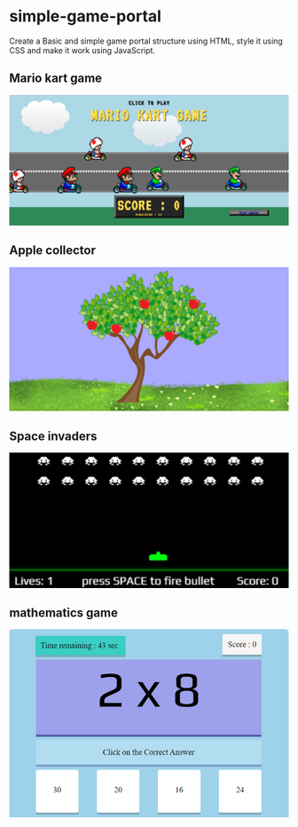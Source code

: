 # simple-game-portal
 Create a Basic and simple game portal structure using HTML, style it using CSS and make it work using JavaScript.

<h2>Mario kart game</h2>
<img src="img/game/g1.png"/>
<br>
<h2>Apple collector</h2>
<img src="img/game/g2.png">
<br>
<h2>Space invaders</h2>
<img src="img/game/g3.png">
<br>
<h2>mathematics game</h2>
<img src="img/game/g4.png">
